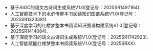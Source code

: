 - 基于AIGC的语文古诗词生成系统V1.0(登记号：2025SR1497164).
- 人工智能技术下的水浒传整本书阅读知识图谱系统V1.0(登记号：2025SR1323381).
- 基于深度学习的红楼梦整本书阅读知识图谱构建系统V1.0(登记号：2025SR1414084).
- 基于深度学习的语文古诗词生成系统V1.0(登记号：2025SR1742923).
- 人工智能赋能红楼梦整本书阅读系统V1.0(登记号：2025SRXX).
